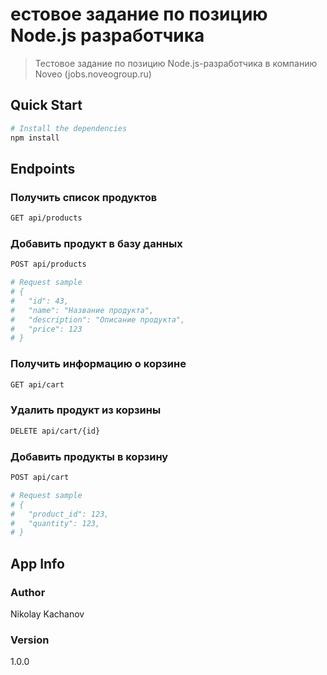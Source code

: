 # естовое задание по позицию Node.js разработчика

> Тестовое задание по позицию Node.js-разработчика в компанию Noveo (jobs.noveogroup.ru)

## Quick Start

```bash
# Install the dependencies
npm install
```

## Endpoints

### Получить список продуктов

```bash
GET api/products
```

### Добавить продукт в базу данных

```bash
POST api/products

# Request sample
# {
#   "id": 43,
#   "name": "Название продукта",
#   "description": "Описание продукта",
#   "price": 123
# }
```

### Получить информацию о корзине

```bash
GET api/cart
```

### Удалить продукт из корзины

```bash
DELETE api/cart/{id}
```

### Добавить продукты в корзину

```bash
POST api/cart

# Request sample
# {
#   "product_id": 123,
#   "quantity": 123,
# }
```

## App Info

### Author

Nikolay Kachanov

### Version

1.0.0
